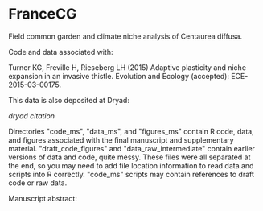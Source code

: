 # FranceCG
Field common garden and climate niche analysis of Centaurea diffusa.

Code and data associated with:

Turner KG, Freville H, Rieseberg LH (2015) Adaptive plasticity and niche expansion in an invasive thistle. Evolution and Ecology (accepted): ECE-2015-03-00175.

This data is also deposited at Dryad:

*dryad citation*

Directories "code_ms", "data_ms", and "figures_ms" contain R code, data, and figures associated with the final manuscript and supplementary material. "draft_code_figures" and "data_raw_intermediate" contain earlier versions of data and code, quite messy. These files were all separated at the end, so you may need to add file location information to read data and scripts into R correctly. "code_ms" scripts may contain references to draft code or raw data.

Manuscript abstract:


